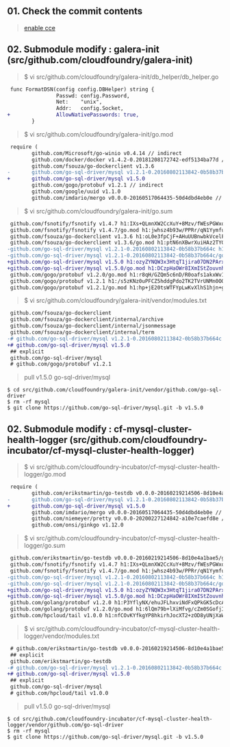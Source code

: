 ## 01. Check the commit contents
> [enable cce](https://github.com/PaaS-TA/pxc-release/commit/f5f04860195f400787e04a63f149a42fbe00cdaf)

## 02. Submodule modify : galera-init (src/github.com/cloudfoundry/galera-init)

> $ vi src/github.com/cloudfoundry/galera-init/db_helper/db_helper.go
```diff
 func FormatDSN(config config.DBHelper) string {
                Passwd: config.Password,
                Net:    "unix",
                Addr:   config.Socket,
+               AllowNativePasswords: true,
        }

```

> $ vi src/github.com/cloudfoundry/galera-init/go.mod
```diff
 require (
        github.com/Microsoft/go-winio v0.4.14 // indirect
        github.com/docker/docker v1.4.2-0.20181208172742-edf5134ba77d // indirect
        github.com/fsouza/go-dockerclient v1.3.6
-       github.com/go-sql-driver/mysql v1.2.1-0.20160802113842-0b58b37b664c
+       github.com/go-sql-driver/mysql v1.5.0
        github.com/gogo/protobuf v1.2.1 // indirect
        github.com/google/uuid v1.1.0
        github.com/imdario/mergo v0.0.0-20160517064435-50d4dbd4eb0e // indirect

```

> $ vi src/github.com/cloudfoundry/galera-init/go.sum
```diff
 github.com/fsnotify/fsnotify v1.4.7 h1:IXs+QLmnXW2CcXuY+8Mzv/fWEsPGWxqefPtCP5CnV
 github.com/fsnotify/fsnotify v1.4.7/go.mod h1:jwhsz4b93w/PPRr/qN1Yymfu8t87LnFCMoQvtojpjFo=
 github.com/fsouza/go-dockerclient v1.3.6 h1:oL0e3fpCjF+AHuUUBnwbkVcelFhxQifgTPQKipJPtnI=
 github.com/fsouza/go-dockerclient v1.3.6/go.mod h1:ptN6nXBwrXuiHAz2TYGOFCBB1aKGr371sGjMFdJEr1A=
-github.com/go-sql-driver/mysql v1.2.1-0.20160802113842-0b58b37b664c h1:QD/OSWIQcR3PMs9GzsjN5QOVvxvDI+WrK0GbvNapPds=
-github.com/go-sql-driver/mysql v1.2.1-0.20160802113842-0b58b37b664c/go.mod h1:zAC/RDZ24gD3HViQzih4MyKcchzm+sOG5ZlKdlhCg5w=
+github.com/go-sql-driver/mysql v1.5.0 h1:ozyZYNQW3x3HtqT1jira07DN2PArx2v7/mN66gGcHOs=
+github.com/go-sql-driver/mysql v1.5.0/go.mod h1:DCzpHaOWr8IXmIStZouvnhqoel9Qv2LBy8hT2VhHyBg=
 github.com/gogo/protobuf v1.2.0/go.mod h1:r8qH/GZQm5c6nD/R0oafs1akxWv10x8SbQlK7atdtwQ=
 github.com/gogo/protobuf v1.2.1 h1:/s5zKNz0uPFCZ5hddgPdo2TK2TVrUNMn0OOX8/aZMTE=
 github.com/gogo/protobuf v1.2.1/go.mod h1:hp+jE20tsWTFYpLwKvXlhS1hjn+gTNwPg2I6zVXpSg4=
```

> $ vi src/github.com/cloudfoundry/galera-init/vendor/modules.txt
```diff
 github.com/fsouza/go-dockerclient
 github.com/fsouza/go-dockerclient/internal/archive
 github.com/fsouza/go-dockerclient/internal/jsonmessage
 github.com/fsouza/go-dockerclient/internal/term
-# github.com/go-sql-driver/mysql v1.2.1-0.20160802113842-0b58b37b664c
+# github.com/go-sql-driver/mysql v1.5.0
 ## explicit
 github.com/go-sql-driver/mysql
 # github.com/gogo/protobuf v1.2.1
```

> pull v1.5.0 go-sql-driver/mysql 
``` 
$ cd src/github.com/cloudfoundry/galera-init/vendor/github.com/go-sql-driver
$ rm -rf mysql
$ git clone https://github.com/go-sql-driver/mysql.git -b v1.5.0
```


## 02. Submodule modify : cf-mysql-cluster-health-logger (src/github.com/cloudfoundry-incubator/cf-mysql-cluster-health-logger)

> $ vi src/github.com/cloudfoundry-incubator/cf-mysql-cluster-health-logger/go.mod
```diff
 require (
        github.com/erikstmartin/go-testdb v0.0.0-20160219214506-8d10e4a1bae5
-       github.com/go-sql-driver/mysql v1.2.1-0.20160802113842-0b58b37b664c
+       github.com/go-sql-driver/mysql v1.5.0
        github.com/imdario/mergo v0.0.0-20160517064435-50d4dbd4eb0e // indirect
        github.com/niemeyer/pretty v0.0.0-20200227124842-a10e7caefd8e // indirect
        github.com/onsi/ginkgo v1.12.0
```

> $ vi src/github.com/cloudfoundry-incubator/cf-mysql-cluster-health-logger/go.sum
```diff
 github.com/erikstmartin/go-testdb v0.0.0-20160219214506-8d10e4a1bae5/go.mod h1:a2zkGnVExMxdzMo3M0Hi/3sEU+cWnZpSni0O6/Yb/P0=
 github.com/fsnotify/fsnotify v1.4.7 h1:IXs+QLmnXW2CcXuY+8Mzv/fWEsPGWxqefPtCP5CnV9I=
 github.com/fsnotify/fsnotify v1.4.7/go.mod h1:jwhsz4b93w/PPRr/qN1Yymfu8t87LnFCMoQvtojpjFo=
-github.com/go-sql-driver/mysql v1.2.1-0.20160802113842-0b58b37b664c h1:QD/OSWIQcR3PMs9GzsjN5QOVvxvDI+WrK0GbvNapPds=
-github.com/go-sql-driver/mysql v1.2.1-0.20160802113842-0b58b37b664c/go.mod h1:zAC/RDZ24gD3HViQzih4MyKcchzm+sOG5ZlKdlhCg5w=
+github.com/go-sql-driver/mysql v1.5.0 h1:ozyZYNQW3x3HtqT1jira07DN2PArx2v7/mN66gGcHOs=
+github.com/go-sql-driver/mysql v1.5.0/go.mod h1:DCzpHaOWr8IXmIStZouvnhqoel9Qv2LBy8hT2VhHyBg=
 github.com/golang/protobuf v1.2.0 h1:P3YflyNX/ehuJFLhxviNdFxQPkGK5cDcApsge1SqnvM=
 github.com/golang/protobuf v1.2.0/go.mod h1:6lQm79b+lXiMfvg/cZm0SGofjICqVBUtrP5yJMmIC1U=
 github.com/hpcloud/tail v1.0.0 h1:nfCOvKYfkgYP8hkirhJocXT2+zOD8yUNjXaWfTlyFKI=
```

> $ vi src/github.com/cloudfoundry-incubator/cf-mysql-cluster-health-logger/vendor/modules.txt
```diff
 # github.com/erikstmartin/go-testdb v0.0.0-20160219214506-8d10e4a1bae5
 ## explicit
 github.com/erikstmartin/go-testdb
-# github.com/go-sql-driver/mysql v1.2.1-0.20160802113842-0b58b37b664c
+# github.com/go-sql-driver/mysql v1.5.0
 ## explicit
 github.com/go-sql-driver/mysql
 # github.com/hpcloud/tail v1.0.0
```

> pull v1.5.0 go-sql-driver/mysql 
``` 
$ cd src/github.com/cloudfoundry-incubator/cf-mysql-cluster-health-logger/vendor/github.com/go-sql-driver
$ rm -rf mysql
$ git clone https://github.com/go-sql-driver/mysql.git -b v1.5.0
```